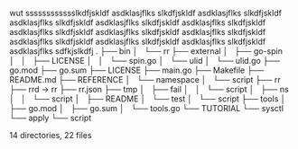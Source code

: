 wut
sssssssssssslkdfjskldf
asdklasjflks
slkdfjskldf
asdklasjflks
slkdfjskldf
asdklasjflks
slkdfjskldf
asdklasjflks
slkdfjskldf
asdklasjflks
slkdfjskldf
asdklasjflks
slkdfjskldf
asdklasjflks
slkdfjskldf
asdklasjflks
slkdfjskldf
asdklasjflks
slkdfjskldf
asdklasjflks
slkdfjskldf
asdklasjflks
slkdfjskldf
asdklasjflks
sdfkjslkdfj
.
├── bin
│   └── rr
├── external
│   ├── go-spin
│   │   ├── LICENSE
│   │   └── spin.go
│   └── ulid
│       └── ulid.go
├── go.mod
├── go.sum
├── LICENSE
├── main.go
├── Makefile
├── README.md
├── REFERENCE
│   └── namespace
│       └── script
├── rr
├── rrd -> rr
├── rr.json
├── tmp
│   ├── fail
│   │   └── script
│   ├── ns
│   │   └── script
│   ├── README
│   └── test
│       └── script
├── tools
│   ├── go.mod
│   ├── go.sum
│   └── tools.go
└── TUTORIAL
    └── sysctl
        └── apply
            └── script

14 directories, 22 files
